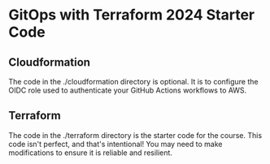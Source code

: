 # GitOps with Terraform 2024 Starter Code

## Cloudformation

The code in the ./cloudformation directory is optional. It is to configure the OIDC role used to authenticate your GitHub Actions workflows to AWS.

## Terraform

The code in the ./terraform directory is the starter code for the course. This code isn't perfect, and that's intentional! You may need to make modifications to ensure it is reliable and resilient.
